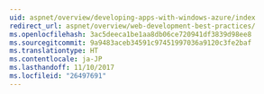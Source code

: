 ```yaml
---
uid: aspnet/overview/developing-apps-with-windows-azure/index
redirect_url: aspnet/overview/web-development-best-practices/
ms.openlocfilehash: 3ac5deeca1be1aa8db06ce720941df3839d98ee8
ms.sourcegitcommit: 9a9483aceb34591c97451997036a9120c3fe2baf
ms.translationtype: HT
ms.contentlocale: ja-JP
ms.lasthandoff: 11/10/2017
ms.locfileid: "26497691"
---
```

